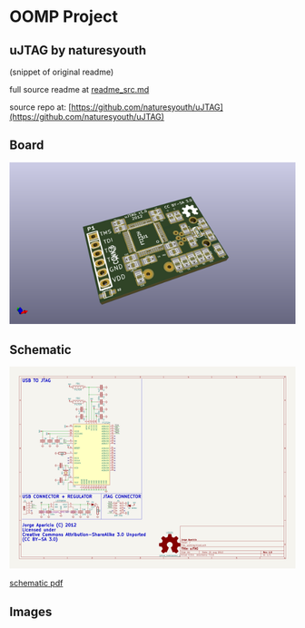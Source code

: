 # OOMP Project  
## uJTAG  by naturesyouth  
  
(snippet of original readme)  
  
  
  full source readme at [readme_src.md](readme_src.md)  
  
source repo at: [https://github.com/naturesyouth/uJTAG](https://github.com/naturesyouth/uJTAG)  
## Board  
  
[![working_3d.png](working_3d_600.png)](working_3d.png)  
## Schematic  
  
[![working_schematic.png](working_schematic_600.png)](working_schematic.png)  
  
[schematic pdf](working_schematic.pdf)  
## Images  
